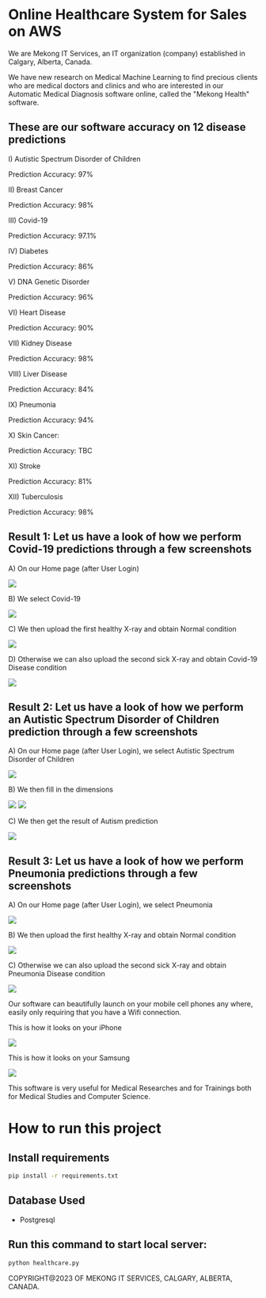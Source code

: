 <h1>Online Healthcare System for Sales on AWS</h1>

We are Mekong IT Services, an IT organization (company) established in Calgary, Alberta, Canada.
 
We have new research on Medical Machine Learning to find precious clients who are medical doctors and clinics and who are interested in our Automatic Medical Diagnosis software online, called the "Mekong Health" software.
 
<h2>These are our software accuracy on 12 disease predictions</h2>
 
I) Autistic Spectrum Disorder of Children

Prediction Accuracy: 97%
 
II) Breast Cancer

Prediction Accuracy: 98%

III) Covid-19

Prediction Accuracy: 97.1%
 
IV) Diabetes

Prediction Accuracy: 86%
 
V) DNA Genetic Disorder

Prediction Accuracy: 96%
 
VI) Heart Disease

Prediction Accuracy: 90%
 
VII) Kidney Disease

Prediction Accuracy: 98%
 
VIII) Liver Disease

Prediction Accuracy: 84%
 
IX) Pneumonia

Prediction Accuracy: 94%

X) Skin Cancer:

Prediction Accuracy: TBC
 
XI) Stroke

Prediction Accuracy: 81%
 
XII) Tuberculosis

Prediction Accuracy: 98%
 
<h2>Result 1:  Let us have a look of how we perform Covid-19 predictions through a few screenshots</h2>
 
A) On our Home page (after User Login)

<img src="marketing/homepage.png">
 
B) We select Covid-19

<img src="marketing/covid191.png">
 
C) We then upload the first healthy X-ray and obtain Normal condition

<img src="marketing/covid192.png">
 
D) Otherwise we can also upload the second sick X-ray and obtain Covid-19 Disease condition
 
<img src="marketing/covid193.png">
 
<h2>Result 2: Let us have a look of how we perform an Autistic Spectrum Disorder of Children prediction through a few screenshots</h2>
 
A) On our Home page (after User Login), we select Autistic Spectrum Disorder of Children

<img src="marketing/autism1.png">

B) We then fill in the dimensions

<img src="marketing/autism2.png">

<img src="marketing/autism3.png">

C) We then get the result of Autism prediction

<img src="marketing/autism4.png">

<h2>Result 3:  Let us have a look of how we perform Pneumonia predictions through a few screenshots</h2>
 
A) On our Home page (after User Login), we select Pneumonia

<img src="marketing/pneumonia1.png">
 
B) We then upload the first healthy X-ray and obtain Normal condition

<img src="marketing/pneumonia5.png">
 
C) Otherwise we can also upload the second sick X-ray and obtain Pneumonia Disease condition
 
<img src="marketing/pneumonia6.png">

Our software can beautifully launch on your mobile cell phones any where, easily only requiring that you have a Wifi connection.

This is how it looks on your iPhone

<img src="marketing/iPhone2.png">

This is how it looks on your Samsung
 
<img src="marketing/samsung.png">
 
This software is very useful for Medical Researches and for Trainings both for Medical Studies and Computer Science.

<h1>How to run this project</h1>

<h2>Install requirements</h2>

```sh
pip install -r requirements.txt
```

## Database Used
- Postgresql

<h2>Run this command to start local server: </h2>

```sh
python healthcare.py
```

COPYRIGHT@2023 OF MEKONG IT SERVICES, CALGARY, ALBERTA, CANADA.
